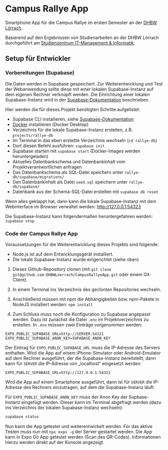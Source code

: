 # Campus Rallye App

Smartphone App für die Campus Rallye im ersten Semester an der [DHBW Lörrach](https://dhbw-loerrach.de).

Basierend auf den Ergebnissen von Studienarbeiten an der DHBW Lörrach durchgeführt
am [Studienzentrum IT-Management & Informatik](https://dhbw-loerrach.de/szi).

## Setup für Entwickler

### Vorbereitungen (Supabase)

Die Daten werden in Supabase gespeichert. Zur Weiterentwicklung und
Test der Webanwendung sollte diese mit einer lokalen Supabase-Instanz
auf dem eigenen Rechner verknüpft werden. Die Einrichtung einer lokalen
Supabase-Instanz wird in der
[Supabase-Dokumentation](https://supabase.com/docs/guides/local-development/cli/getting-started) beschrieben.

Hier werden die für dieses Projekt benötigten Schritte aufgelistet:

- Supabase CLI installieren, siehe [Supabase-Dokumentation](https://supabase.com/docs/guides/local-development/cli/getting-started)
- [Docker](https://www.docker.com) installieren (Docker Desktop)
- Verzeichnis für die lokale Supabase-Instanz erstellen, z.B. `projects/rallye-db`
- Im Terminal in das eben erstellte Verzeichnis wechseln (`cd rallye-db`)
- Dort diesen Befehl ausführen: `supabase init`
- Supabase starten mit `supabase start` (Docker-Images werden heruntergeladen)
- Aktuelles Datenbankschema und Datenbankinhalt vom Projektverantwortlichen anfragen
- Das Datenbankschema als SQL-Datei speichern unter `rallye-db/supabase/migrations/`
- Den Datenbankinhalt als Datei `seed.sql` speichern unter `rallye-db/supabase/`
- Datenbank aus der Schema-SQL-Datei erstellen mit `supabase db reset`

Wenn alles geklappt hat, dann kann die lokale Supabase-Instanz mit dem Webinterface im Browser verwaltet werden: http://127.0.0.1:54323

Die Supabase-Instanz kann folgendermaßen heruntergefahren werden: `supabase stop`

### Code der Campus Rallye App

Voraussetzungen für die Weiterentwicklung dieses Projekts sind folgende:

- Node.js ist auf dem Entwicklungsgerät installiert.
- Die lokale Supabase-Instanz wurde eingerichtet (siehe oben)

1. Dieses Github-Repository clonen (mit `git clone git@github.com:DHBWLoerrach/CampusRallyeApp.git` oder einem Git-Client).

1. In einem Terminal ins Verzeichnis des geclonten Repositories wechseln.

1. Anschließend müssen mit npm die Abhängigkeiten bzw. npm-Pakete in NodeJS installiert werden:
   `npm install`

1. Zum Schluss muss noch die Konfiguration zu Supabase angepasst werden. Dazu ist zunächst die Datei `.env` im Projektverzeichnis zu erstellen. In `.env` müssen zwei Einträge vorgenommen werden:

```
EXPO_PUBLIC_SUPABASE_URL=http://SERVER:54321
EXPO_PUBLIC_SUPABASE_ANON_KEY=SUPABASE_ANON_KEY
```

Der Eintrag für `EXPO_PUBLIC_SUPABASE_URL` muss die IP-Adresse
des Servers enthalten. Wird die App auf einem iPhone-Simulator oder
Android-Emulator auf dem Rechner ausgeführt, der die Supabase-Instanz
bereitstellt, dann kann für `SERVER` die IP-Adresse von „localhost“
eingesetzt werden:

```
EXPO_PUBLIC_SUPABASE_URL=http://127.0.0.1:54321
```

Wird die App auf einem Smartphone ausgeführt, dann ist für
`SERVER` die IP-Adresse des Rechners einzutragen, auf dem
die Supabase-Instanz läuft.

Für `EXPO_PUBLIC_SUPABASE_ANON_KEY` muss der Anon Key der
Supbase-Instanz eingefügt werden. Dieser kann im Terminal
abgefragt werden (dazu ins Verzeichnis der lokalen
Supabase-Instanz wechseln):

```sh
supabase status
```

Nun kann die App getestet und weiterentwickelt werden. Für das aktive Testen muss nun mit `npx expo -g` der Server gestartet werden. Die App kann in Expo Go App getestet werden (Scan des QR-Codes). Informationen hierzu werden direkt auf der Konsole angezeigt.
